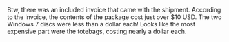 Btw, there was an included invoice that came with the shipment. According to the invoice, the contents of the package cost just over $10 USD. The two Windows 7 discs were less than a dollar each! Looks like the most expensive part were the totebags, costing nearly a dollar each.

